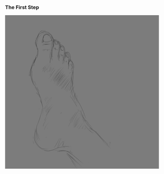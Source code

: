 ### The First Step
![foot-1](https://raw.githubusercontent.com/Anirudh-C/art-journal/master/img/foot-1.png)
